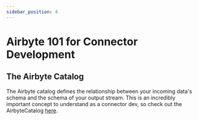 ```yaml
---
sidebar_position: 4
---
```


# Airbyte 101 for Connector Development

## The Airbyte Catalog

The Airbyte catalog defines the relationship between your incoming data's schema and the schema of your output stream. This is an incredibly important concept to understand as a connector dev, so check out the AirbyteCatalog [here](../understanding-airbyte/beginners-guide-to-catalog.md).


